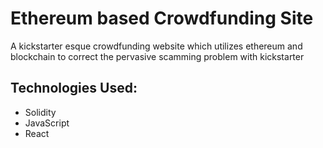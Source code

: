 # Ethereum based Crowdfunding Site
A kickstarter esque crowdfunding website which utilizes ethereum and blockchain to correct the pervasive scamming problem with kickstarter

## Technologies Used:
* Solidity
* JavaScript
* React
